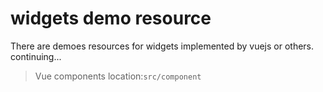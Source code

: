# widgets demo resource
There are demoes resources for widgets implemented by vuejs or others.
continuing...

>Vue components location:`src/component`

